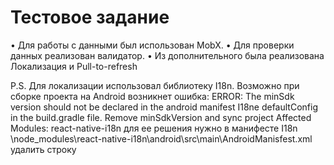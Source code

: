 # Тестовое задание

•	Для работы с данными был использован MobX.
•	Для проверки данных реализован валидатор.
•	Из дополнительного была реализована Локализация и Pull-to-refresh

P.S. Для локализации использовал библиотеку I18n. Возможно при сборке проекта на Android возникнет ошибка:
ERROR: The minSdk version should not be declared in the android manifest I18ne defaultConfig in the build.gradle file. Remove minSdkVersion and sync project Affected Modules: react-native-i18n
для ее решения нужно в манифесте I18n
\node_modules\react-native-i18n\android\src\main\AndroidManisfest.xml удалить строку <uses-sdk android:minSdkVersion="16" />


